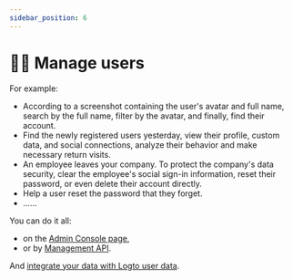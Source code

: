 ```yaml
---
sidebar_position: 6
---
```


# 🧑‍🚀 Manage users

For example:

- According to a screenshot containing the user's avatar and full name, search by the full name, filter by the avatar, and finally, find their account.
- Find the newly registered users yesterday, view their profile, custom data, and social connections, analyze their behavior and make necessary return visits.
- An employee leaves your company. To protect the company's data security, clear the employee's social sign-in information, reset their password, or even delete their account directly.
- Help a user reset the password that they forget.
- ……

You can do it all:

- on the [Admin Console page](./on-admin-console-page.md),
- or by [Management API](./by-management-api.md).

And [integrate your data with Logto user data](./on-storage.md).
